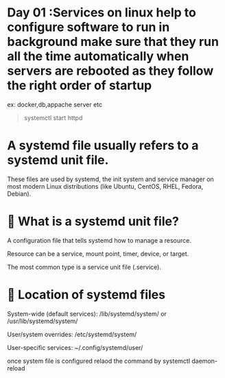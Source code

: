 # Day 01 :Services on linux help to configure software to run in background make sure that they run all the time automatically when servers are rebooted as they follow the right order of startup

ex: docker,db,appache server etc 

> systemctl start httpd

# A systemd file usually refers to a systemd unit file.
These files are used by systemd, the init system and service manager on most modern Linux distributions (like Ubuntu, CentOS, RHEL, Fedora, Debian).

# 🔹 What is a systemd unit file?

A configuration file that tells systemd how to manage a resource.

Resource can be a service, mount point, timer, device, or target.

The most common type is a service unit file (.service).

# 🔹 Location of systemd files

System-wide (default services): /lib/systemd/system/ or /usr/lib/systemd/system/

User/system overrides: /etc/systemd/system/

User-specific services: ~/.config/systemd/user/

once system file is configured relaod the command by systemctl daemon-reload

